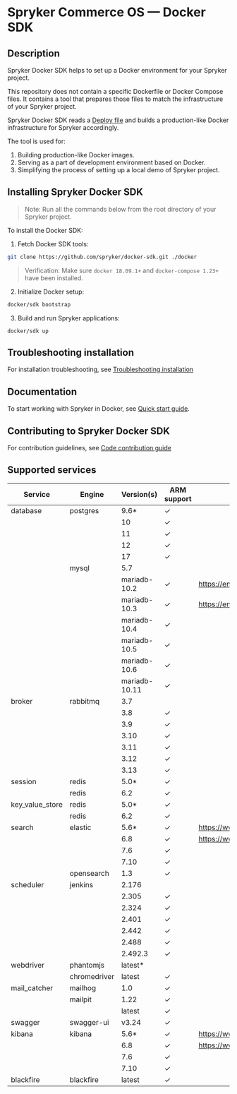 # Spryker Commerce OS — Docker SDK

## Description

Spryker Docker SDK helps to set up a Docker environment for your Spryker project.

This repository does not contain a specific Dockerfile or Docker Compose files. It contains a tool that prepares those files to match the infrastructure of your Spryker project.


Spryker Docker SDK reads a [Deploy file](docs/07-deploy-file/02-deploy.file.reference.v1.md) and builds a production-like Docker infrastructure for Spryker accordingly.

The tool is used for:

1. Building production-like Docker images.
1. Serving as a part of development environment based on Docker.
1. Simplifying the process of setting up a local demo of Spryker project.

## Installing Spryker Docker SDK
> Note: Run all the commands below from the root directory of your Spryker project.

To install the Docker SDK:

1. Fetch Docker SDK tools:
```bash
git clone https://github.com/spryker/docker-sdk.git ./docker
```

> Verification: Make sure `docker 18.09.1+` and `docker-compose 1.23+` have been installed.


2. Initialize Docker setup:

```bash
docker/sdk bootstrap
```

3. Build and run Spryker applications:
```
docker/sdk up
```

## Troubleshooting installation

For installation troubleshooting, see [Troubleshooting installation](docs/09-troubleshooting.md#troubleshooting-installation)

## Documentation

To start working with Spryker in Docker, see [Quick start guide](docs/01-quick-start-guide.md).

## Contributing to Spryker Docker SDK

For contribution guidelines, see [Code contribution guide](https://docs.spryker.com/docs/scos/dev/code-contribution-guide.html)

## Supported services

| Service         | Engine       | Version(s)    | ARM support | Note                               |
|-----------------|--------------|---------------|-------------|------------------------------------|
| database        | postgres     | 9.6*          | &check;     |                                    |
|                 |              | 10            | &check;     |                                    |
|                 |              | 11            | &check;     |                                    |
|                 |              | 12            | &check;     |                                    |
|                 |              | 17            | &check;     |                                    |
|                 | mysql        | 5.7           |             |                                    |
|                 |              | mariadb-10.2  | &check;     | https://endoflife.date/mariadb     |
|                 |              | mariadb-10.3  | &check;     | https://endoflife.date/mariadb     |
|                 |              | mariadb-10.4  | &check;     |                                    |
|                 |              | mariadb-10.5  | &check;     |                                    |
|                 |              | mariadb-10.6  | &check;     |                                    |
|                 |              | mariadb-10.11 | &check;     |                                    |
| broker          | rabbitmq     | 3.7           |             |                                    |
|                 |              | 3.8           | &check;     |                                    |
|                 |              | 3.9           | &check;     |                                    |
|                 |              | 3.10          | &check;     |                                    |
|                 |              | 3.11          | &check;     |                                    |
|                 |              | 3.12          | &check;     |                                    |
|                 |              | 3.13          | &check;     |                                    |
| session         | redis        | 5.0*          | &check;     |                                    |
|                 | redis        | 6.2           | &check;     |                                    |
| key_value_store | redis        | 5.0*          | &check;     |                                    |
|                 | redis        | 6.2           | &check;     |                                    |
| search          | elastic      | 5.6*          | &check;     | https://www.elastic.co/support/eol |
|                 |              | 6.8           | &check;     | https://www.elastic.co/support/eol |
|                 |              | 7.6           | &check;     |                                    |
|                 |              | 7.10          | &check;     |                                    |
|                 | opensearch   | 1.3           | &check;     |                                    |
| scheduler       | jenkins      | 2.176         |             |                                    |
|                 |              | 2.305         | &check;     |                                    |
|                 |              | 2.324         | &check;     |                                    |
|                 |              | 2.401         | &check;     |                                    |
|                 |              | 2.442         | &check;     |                                    |
|                 |              | 2.488         | &check;     |                                    |
|                 |              | 2.492.3       | &check;     |                                    |
| webdriver       | phantomjs    | latest*       |             |                                    |
|                 | chromedriver | latest        | &check;     |                                    |
| mail_catcher    | mailhog      | 1.0           | &check;     |                                    |
|                 | mailpit      | 1.22          | &check;     |                                    |
|                 |              | latest        | &check;     |                                    |
| swagger         | swagger-ui   | v3.24         | &check;     |                                    |
| kibana          | kibana       | 5.6*          | &check;     | https://www.elastic.co/support/eol |
|                 |              | 6.8           | &check;     | https://www.elastic.co/support/eol |
|                 |              | 7.6           | &check;     |                                    |
|                 |              | 7.10          | &check;     |                                    |
| blackfire       | blackfire    | latest        | &check;     |                                    |
